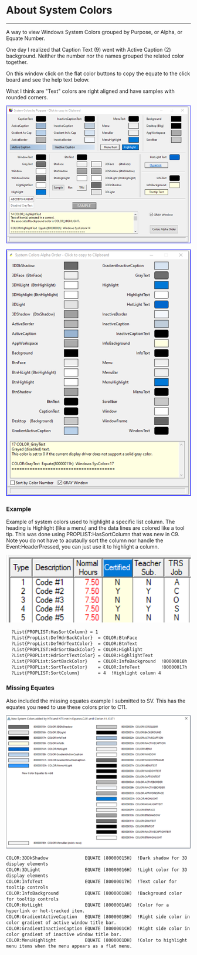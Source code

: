 # About System Colors
 -------------------------
A way to view Windows System Colors grouped by Purpose, or Alpha, or Equate Number.

One day I realized that Caption Text (9) went with Active Caption (2) background. Neither the number nor the names grouped the related color together.

On this window click on the flat color buttons to copy the equate to the click board and see the help text below.

What I think are "Text" colors are right aligned and have samples with rounded corners.

![Screen Shot](images/purposelist.png)

![Screen Shot](images/alphalist.png)

### Example
Example of system colors used to highlight a specific list column. The heading is Highlight (like a menu) and the data lines are colored like a tool tip. This was done using PROPLIST:HasSortColumn that was new in C9. Note you do not have to acutaully sort the column nor handle the Event:HeaderPressed, you can just use it to highlight a column.

![Screen Shot](images/listcolored.png)

```
  ?List{PROPLIST:HasSortColumn} = 1
  ?List{PropList:DefHdrBackColor}  = COLOR:BtnFace
  ?List{PropList:DefHdrTextColor}  = COLOR:BtnText
  ?List{PROPLIST:HdrSortBackColor} = COLOR:Highlight     
  ?List{PROPList:HdrSortTextColor} = COLOR:HighlightText 
  ?List{PROPList:SortBackColor}    = COLOR:InfoBackground  !80000018h
  ?List{PROPList:SortTextColor}    = COLOR:InfoText        !80000017h
  ?List{PROPLIST:SortColumn}       = 4  !Highlight column 4
```
### Missing Equates

Also included the missing equates example I submitted to SV. This has the equates you need to use these colors prior to C11.

![Screen Shot](images/missing.png)
```
COLOR:3DDkShadow              EQUATE (80000015H)  !Dark shadow for 3D display elements
COLOR:3DLight                 EQUATE (80000016H)  !Light color for 3D display elements 
COLOR:InfoText                EQUATE (80000017H)  !Text color for tooltip controls
COLOR:InfoBackground          EQUATE (80000018H)  !Background color for tooltip controls
COLOR:HotLight                EQUATE (8000001AH)  !Color for a hyperlink or hot-tracked item.
COLOR:GradientActiveCaption   EQUATE (8000001BH)  !Right side color in color gradient of active window title bar. 
COLOR:GradientInactiveCaption EQUATE (8000001CH)  !Right side color in color gradient of inactive window title bar. 
COLOR:MenuHighlight           EQUATE (8000001DH)  !Color to highlight menu items when the menu appears as a flat menu. 
```
